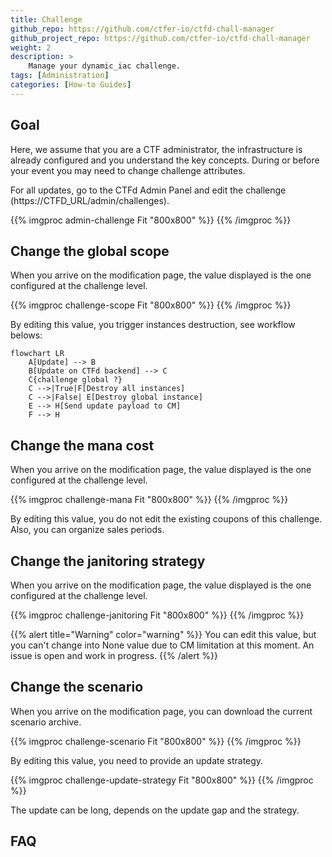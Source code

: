 ```yaml
---
title: Challenge
github_repo: https://github.com/ctfer-io/ctfd-chall-manager
github_project_repo: https://github.com/ctfer-io/ctfd-chall-manager
weight: 2
description: >
    Manage your dynamic_iac challenge.
tags: [Administration]
categories: [How-to Guides]
---
```


## Goal 
Here, we assume that you are a CTF administrator, the infrastructure is already configured and you understand the key concepts.
During or before your event you may need to change challenge attributes.

For all updates, go to the CTFd Admin Panel and edit the challenge (https://CTFD_URL/admin/challenges).

{{% imgproc admin-challenge Fit "800x800" %}}
{{% /imgproc %}}


## Change the global scope
When you arrive on the modification page, the value displayed is the one configured at the challenge level.

{{% imgproc challenge-scope Fit "800x800" %}}
{{% /imgproc %}}

By editing this value, you trigger instances destruction, see workflow belows:

```mermaid
flowchart LR
    A[Update] --> B
    B[Update on CTFd backend] --> C 
    C{challenge global ?} 
    C -->|True|F[Destroy all instances]
    C -->|False| E[Destroy global instance] 
    E --> H[Send update payload to CM]
    F --> H
```

## Change the mana cost
When you arrive on the modification page, the value displayed is the one configured at the challenge level.

{{% imgproc challenge-mana Fit "800x800" %}}
{{% /imgproc %}}

By editing this value, you do not edit the existing coupons of this challenge. 
Also, you can organize sales periods.

## Change the janitoring strategy
When you arrive on the modification page, the value displayed is the one configured at the challenge level.

{{% imgproc challenge-janitoring Fit "800x800" %}}
{{% /imgproc %}}

{{% alert title="Warning" color="warning" %}}
You can edit this value, but you can't change into None value due to CM limitation at this moment.
An issue is open and work in progress.
{{% /alert %}}


## Change the scenario
When you arrive on the modification page, you can download the current scenario archive.

{{% imgproc challenge-scenario Fit "800x800" %}}
{{% /imgproc %}}

By editing this value, you need to provide an update strategy.

{{% imgproc challenge-update-strategy Fit "800x800" %}}
{{% /imgproc %}}

The update can be long, depends on the update gap and the strategy.

## FAQ